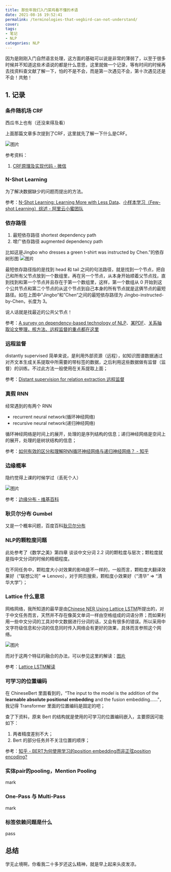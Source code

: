 ```yaml
---
title: 那些年我们入门菜鸡看不懂的术语
date: 2021-08-16 19:52:41
permalink: /terminologies-that-vegbird-can-not-understand/
cover: 
tags: 
- 笔记
- NLP
categories: NLP
---
```

因为是刚刚入门自然语言处理，这方面的基础可以说是非常的薄弱了，以至于很多时候并不知道这些术语说的都是什么意思，这里就做一个记录，等有时间的时候再去找资料查文献了解一下，怕的不是不会，而是第一次遇见不会，第十次遇见还是不会！共勉！

## 1. 记录

### 条件随机场 CRF

西瓜书上也有（还没来得及看）

上面那篇文章多次提到了CRF，这里就先了解一下什么是CRF。

![图片](https://xerrors.oss-cn-shanghai.aliyuncs.com/imgs/20210729125407-image.png)

参考资料：

1. [CRF原理及实现代码 - 微信](https://mp.weixin.qq.com/s/Ql1YGJvH68K8_PIctDsU-Q)

### N-Shot Learning

为了解决数据缺少的问题而提出的方法。

参考：[N-Shot Learning: Learning More with Less Data](https://blog.floydhub.com/n-shot-learning/)、[小样本学习（Few-shot Learning）综述  - 阿里云小蜜团队](https://zhuanlan.zhihu.com/p/61215293)

### 依存路径

1. 最短依存路径 shortest dependency path
2. 增广依存路径 augmented dependency path

比如这是Jingbo who dresses a green t-shirt was instructed by Chen.”的依存树形图
![图片](https://xerrors.oss-cn-shanghai.aliyuncs.com/imgs/20210730102258-image.png)

最短依存路径指的是找到 head 和 tail 之间的句法路径，就是找到一个节点，把自己和所有父节点放到一个数组里，再在另一个节点，从本身开始顺着父节点找，直到找到和第一个节点并且存在于第一个数组里，这样，第一个数组从 0 开始到这个公共节点和第二个节点的从这个节点到自己本身的所有节点就是这俩节点的最短路径。如在上图中“Jingbo“和”Chen“之间的最短依存路径为 Jingbo-instructed-by-Chen，长度为 3。

说人话就是找最近的公共父节点！

参考：[A survey on dependency-based technology of NLP](https://www.zybuluo.com/thousfeet/note/1418776)、[某PDF](https://hzaubionlp.files.wordpress.com/2020/09/3e38081e59fbae4ba8espacye5928cnetworkxe79a84e4be9de5ad98e6a091e5928ce69c80e79fade4be9de5ad98e8b7afe5be84e58886e69e90.pdf)、[关系抽取论文整理，核方法、远程监督的重点都在这里](https://mp.weixin.qq.com/s/glJbj9EkI67kyIBCZCHrkw)

### 远程监督

distantly supervised 简单来说，是利用外部资源（远程），如知识图谱数据通过对齐文本生成关系提取中所需要的带标签的数据，之后利用这些数据做有监督（监督）的训练。不过此方法一般使用在关系提取上面；

参考：[Distant supervision for relation extraction 远程监督](https://zhuanlan.zhihu.com/p/315450600)

### 真假 RNN

经常遇到的有两个 RNN

- recurrent neural network(循环神经网络)
- recursive neural network(递归神经网络)

循环神经网络是时间上的展开，处理的是序列结构的信息；递归神经网络是空间上的展开，处理的是树状结构的信息；

参考：[如何有效的区分和理解RNN循环神经网络与递归神经网络？ - 知乎](https://www.zhihu.com/question/36824148)

### 边缘概率

隐约觉得上课的时候学过（丢死个人）

![图片](https://xerrors.oss-cn-shanghai.aliyuncs.com/imgs/20210801135302-image.png)

参考：[边缘分布 - 维基百科](https://zh.wikipedia.org/wiki/边缘分布)

### 耿贝尔分布 Gumbel

又是一个概率问题，百度百科[耿贝尔分布](https://baike.baidu.com/item/耿贝尔分布/1381013)

### NLP的颗粒度问题

此处参考了《数学之美》第四章 谈谈中文分词 2.2 词的颗粒度与层次；颗粒度就是指中文分词的时候的精细程度。

在不同任务中，颗粒度大小对效果的影响是不一样的，一般而言，颗粒度大翻译效果好（“联想公司” => Lenovo），对于网页搜索，颗粒度小效果好（“清华” => “清华大学”）；

### Lattice 什么意思

网格网络，我所知道的最早是由[Chinese NER Using Lattice LSTM](https://arxiv.org/pdf/1805.02023.pdf)所提出的，对于中文任务而言，天然并不存在像英文单词一样由空格组成的词语分界；而如果利用一些中文分词的工具对中文数据进行分词的话，又会有很多的错误。所以采用中文字符级信息和分词的信息同时传入网络会有更好的效果，具体而言参照这个网络。

![图片](https://xerrors.oss-cn-shanghai.aliyuncs.com/imgs/20210809201916-image.png)

而对于这两个特征的融合的办法，可以参见这里的解读：[图片](https://xerrors.oss-cn-shanghai.aliyuncs.com/imgs/20210809202012-image.png)

参考：[Lattice LSTM解读](https://zhuanlan.zhihu.com/p/348152603)

### 可学习的位置编码

在 ChineseBert 里面看到的，“The input to the model is the addition of the **learnable absolute positional embedding** and the fusion embedding……”，我记得 Transformer 里面的位置编码是固定的吧；

查了下资料，原来 Bert 的结构就是使用的可学习的位置编码嵌入，主要原因可能如下：

1. 两者精度差别不大；
2. Bert 的部分任务并不关注位置的顺序；

参考：[知乎 - BERT为何使用学习的position embedding而非正弦position encoding?](https://www.zhihu.com/question/307293465/answer/712178635)

### 实体pair的pooling，Mention Pooling

mark

### One-Pass 与 Multi-Pass

mark

### 标签依赖问题是什么

pass


## 总结

学无止境啊，你看我二十多岁还这么精神，就是早上起来头皮发凉。
